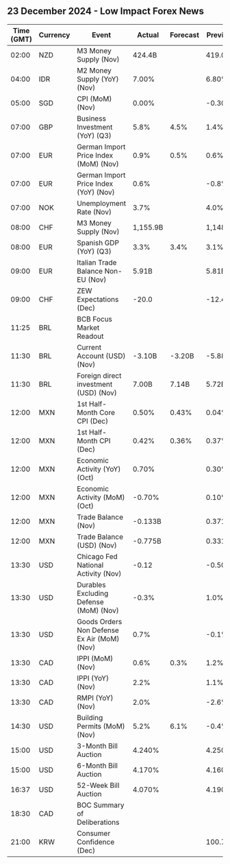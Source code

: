 ## 23 December 2024 - Low Impact Forex News

| Time (GMT) | Currency | Event | Actual | Forecast | Previous |
|------|----------|-------|--------|----------|----------|
| 02:00 | NZD | M3 Money Supply (Nov) | 424.4B |  | 419.0B |
| 04:00 | IDR | M2 Money Supply (YoY) (Nov) | 7.00% |  | 6.80% |
| 05:00 | SGD | CPI (MoM) (Nov) | 0.00% |  | -0.30% |
| 07:00 | GBP | Business Investment (YoY) (Q3) | 5.8% | 4.5% | 1.4% |
| 07:00 | EUR | German Import Price Index (MoM) (Nov) | 0.9% | 0.5% | 0.6% |
| 07:00 | EUR | German Import Price Index (YoY) (Nov) | 0.6% |  | -0.8% |
| 07:00 | NOK | Unemployment Rate (Nov) | 3.7% |  | 4.0% |
| 08:00 | CHF | M3 Money Supply (Nov) | 1,155.9B |  | 1,148.4B |
| 08:00 | EUR | Spanish GDP (YoY) (Q3) | 3.3% | 3.4% | 3.1% |
| 09:00 | EUR | Italian Trade Balance Non-EU (Nov) | 5.91B |  | 5.81B |
| 09:00 | CHF | ZEW Expectations (Dec) | -20.0 |  | -12.4 |
| 11:25 | BRL | BCB Focus Market Readout |  |  |  |
| 11:30 | BRL | Current Account (USD) (Nov) | -3.10B | -3.20B | -5.88B |
| 11:30 | BRL | Foreign direct investment (USD) (Nov) | 7.00B | 7.14B | 5.72B |
| 12:00 | MXN | 1st Half-Month Core CPI (Dec) | 0.50% | 0.43% | 0.04% |
| 12:00 | MXN | 1st Half-Month CPI (Dec) | 0.42% | 0.36% | 0.37% |
| 12:00 | MXN | Economic Activity (YoY) (Oct) | 0.70% |  | 0.30% |
| 12:00 | MXN | Economic Activity (MoM) (Oct) | -0.70% |  | 0.10% |
| 12:00 | MXN | Trade Balance (Nov) | -0.133B |  | 0.371B |
| 12:00 | MXN | Trade Balance (USD) (Nov) | -0.775B |  | 0.331B |
| 13:30 | USD | Chicago Fed National Activity (Nov) | -0.12 |  | -0.50 |
| 13:30 | USD | Durables Excluding Defense (MoM) (Nov) | -0.3% |  | 1.0% |
| 13:30 | USD | Goods Orders Non Defense Ex Air (MoM) (Nov) | 0.7% |  | -0.1% |
| 13:30 | CAD | IPPI (MoM) (Nov) | 0.6% | 0.3% | 1.2% |
| 13:30 | CAD | IPPI (YoY) (Nov) | 2.2% |  | 1.1% |
| 13:30 | CAD | RMPI (YoY) (Nov) | 2.0% |  | -2.6% |
| 14:30 | USD | Building Permits (MoM) (Nov) | 5.2% | 6.1% | -0.4% |
| 15:00 | USD | 3-Month Bill Auction | 4.240% |  | 4.250% |
| 15:00 | USD | 6-Month Bill Auction | 4.170% |  | 4.160% |
| 16:37 | USD | 52-Week Bill Auction | 4.070% |  | 4.190% |
| 18:30 | CAD | BOC Summary of Deliberations |  |  |  |
| 21:00 | KRW | Consumer Confidence (Dec) |  |  | 100.7 |
